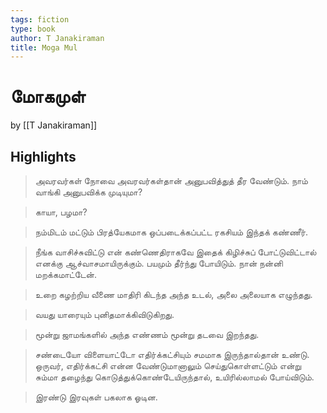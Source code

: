 ```yaml
---
tags: fiction
type: book
author: T Janakiraman
title: Moga Mul
---
```


# மோகமுள்
by [[T Janakiraman]]

## Highlights
> அவரவர்கள் நோவை அவரவர்கள்தான் அனுபவித்துத் தீர வேண்டும். நாம் வாங்கி அனுபவிக்க முடியுமா?

> காயா, பழமா?

> நம்மிடம் மட்டும் பிரத்யேகமாக ஒப்படைக்கப்பட்ட ரகசியம் இந்தக் கண்ணீர்.

> நீங்க வாசிச்சுவிட்டு என் கண்ணெதிராகவே இதைக் கிழிச்சுப் போட்டுவிட்டால் எனக்கு ஆச்வாசமாயிருக்கும். பயமும் தீர்ந்து போயிடும். நான் நன்னி மறக்கமாட்டேன்.

> உறை கழற்றிய வீணை மாதிரி கிடந்த அந்த உடல், அலை அலையாக எழுந்தது.

> வயது யாரையும் புனிதமாக்கிவிடுகிறது.

> மூன்று ஜாமங்களில் அந்த எண்ணம் மூன்று தடவை இறந்தது.

> சண்டையோ விளையாட்டோ எதிர்க்கட்சியும் சமமாக இருந்தால்தான் உண்டு. ஒருவர், எதிர்க்கட்சி என்ன வேண்டுமானாலும் செய்துகொள்ளட்டும் என்று சும்மா தழைந்து கொடுத்துக்கொண்டேயிருந்தால், உயிரில்லாமல் போய்விடும்.

> இரண்டு இரவுகள் பகலாக ஓடின.
